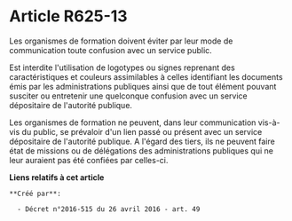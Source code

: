# Article R625-13

Les organismes de formation doivent éviter par leur mode de communication toute confusion avec un service public.

Est interdite l'utilisation de logotypes ou signes reprenant des caractéristiques et couleurs assimilables à celles
identifiant les documents émis par les administrations publiques ainsi que de tout élément pouvant susciter ou entretenir une
quelconque confusion avec un service dépositaire de l'autorité publique.

Les organismes de formation ne peuvent, dans leur communication vis-à-vis du public, se prévaloir d'un lien passé ou présent
avec un service dépositaire de l'autorité publique. A l'égard des tiers, ils ne peuvent faire état de missions ou de
délégations des administrations publiques qui ne leur auraient pas été confiées par celles-ci.

**Liens relatifs à cet article**

	**Créé par**:

	  - Décret n°2016-515 du 26 avril 2016 - art. 49
